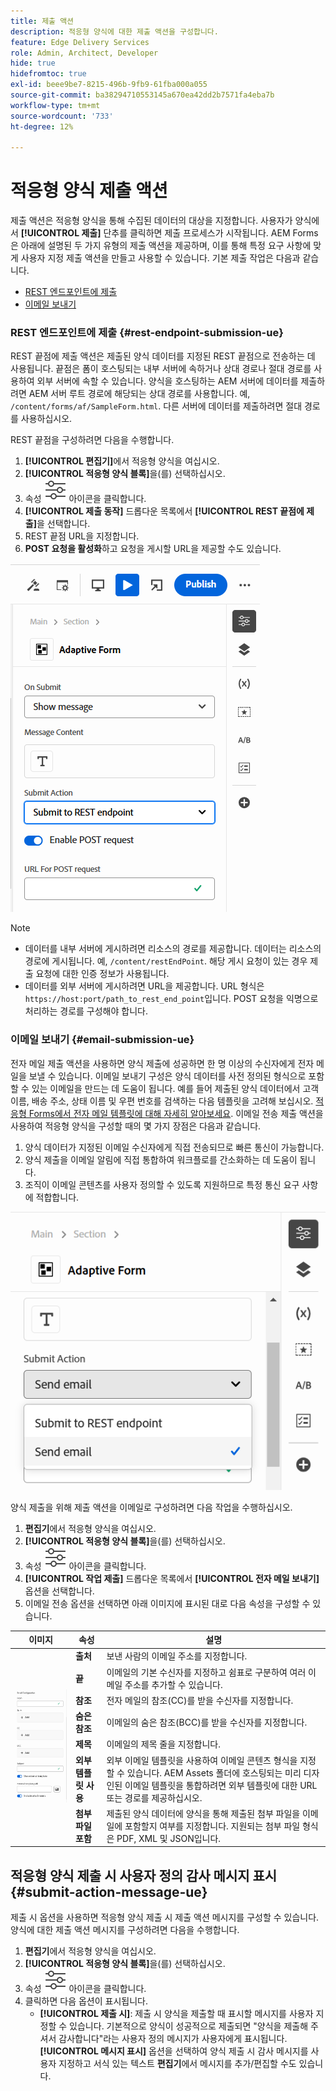 ```yaml
---
title: 제출 액션
description: 적응형 양식에 대한 제출 액션을 구성합니다.
feature: Edge Delivery Services
role: Admin, Architect, Developer
hide: true
hidefromtoc: true
exl-id: beee9be7-8215-496b-9fb9-61fba000a055
source-git-commit: ba38294710553145a670ea42dd2b7571fa4eba7b
workflow-type: tm+mt
source-wordcount: '733'
ht-degree: 12%

---
```


# 적응형 양식 제출 액션

제출 액션은 적응형 양식을 통해 수집된 데이터의 대상을 지정합니다. 사용자가 양식에서 **[!UICONTROL 제출]** 단추를 클릭하면 제출 프로세스가 시작됩니다. AEM Forms은 아래에 설명된 두 가지 유형의 제출 액션을 제공하며, 이를 통해 특정 요구 사항에 맞게 사용자 지정 제출 액션을 만들고 사용할 수 있습니다. 기본 제출 작업은 다음과 같습니다.

<!--To define a Submit Action for an Adaptive Form, you use the Properties dialog of the **Adaptive Form block** in the **Editor**-->

* [REST 엔드포인트에 제출](#rest-endpoint-submission-ue)
* [이메일 보내기](#email-submission-ue)


### REST 엔드포인트에 제출 {#rest-endpoint-submission-ue}

REST 끝점에 제출 액션은 제출된 양식 데이터를 지정된 REST 끝점으로 전송하는 데 사용됩니다. 끝점은 폼이 호스팅되는 내부 서버에 속하거나 상대 경로나 절대 경로를 사용하여 외부 서버에 속할 수 있습니다. 양식을 호스팅하는 AEM 서버에 데이터를 제출하려면 AEM 서버 루트 경로에 해당되는 상대 경로를 사용합니다. 예, `/content/forms/af/SampleForm.html`. 다른 서버에 데이터를 제출하려면 절대 경로를 사용하십시오.

<!--Configuring the Submit Action to REST Endpoint for Adaptive Forms offers several benefits such as:  
* It facilitates seamless integration of form data with external systems and services via RESTful APIs.  
* Offers flexibility in managing data submissions from Adaptive Forms, accommodating dynamic and complex data structures.  
* Allows dynamic mapping of form fields to parameters within the REST endpoint URL, enabling adaptable and customizable data submissions.
-->



REST 끝점을 구성하려면 다음을 수행합니다.

1. **[!UICONTROL 편집기]**&#x200B;에서 적응형 양식을 여십시오.
1. **[!UICONTROL 적응형 양식 블록]**&#x200B;을(를) 선택하십시오.
1. 속성 ![속성](/help/forms/assets/Smock_Properties_18_N.svg) 아이콘을 클릭합니다.
1. **[!UICONTROL 제출 동작]** 드롭다운 목록에서 **[!UICONTROL REST 끝점에 제출]**&#x200B;을 선택합니다.
1. REST 끝점 URL을 지정합니다.
1. **POST 요청을 활성화**&#x200B;하고 요청을 게시할 URL을 제공할 수도 있습니다.

![적응형 양식에 대한 게시물 요청 활성화](/help/forms/assets/enable-post-request-ue.png)

>[!NOTE]
>
> * 데이터를 내부 서버에 게시하려면 리소스의 경로를 제공합니다. 데이터는 리소스의 경로에 게시됩니다. 예, `/content/restEndPoint`. 해당 게시 요청이 있는 경우 제출 요청에 대한 인증 정보가 사용됩니다.
> * 데이터를 외부 서버에 게시하려면 URL을 제공합니다. URL 형식은 `https://host:port/path_to_rest_end_point`입니다. POST 요청을 익명으로 처리하는 경로를 구성해야 합니다.

### 이메일 보내기 {#email-submission-ue}

전자 메일 제출 액션을 사용하면 양식 제출에 성공하면 한 명 이상의 수신자에게 전자 메일을 보낼 수 있습니다. 이메일 보내기 구성은 양식 데이터를 사전 정의된 형식으로 포함할 수 있는 이메일을 만드는 데 도움이 됩니다. 예를 들어 제출된 양식 데이터에서 고객 이름, 배송 주소, 상태 이름 및 우편 번호를 검색하는 다음 템플릿을 고려해 보십시오. [적응형 Forms에서 전자 메일 템플릿에 대해 자세히 알아보세요](/help/forms/html-email-templates-in-adaptive-forms.md). 이메일 전송 제출 액션을 사용하여 적응형 양식을 구성할 때의 몇 가지 장점은 다음과 같습니다.

1. 양식 데이터가 지정된 이메일 수신자에게 직접 전송되므로 빠른 통신이 가능합니다.
1. 양식 제출을 이메일 알림에 직접 통합하여 워크플로를 간소화하는 데 도움이 됩니다.
1. 조직이 이메일 콘텐츠를 사용자 정의할 수 있도록 지원하므로 특정 통신 요구 사항에 적합합니다.

![범용 편집기의 적응형 양식 속성](/help/forms/assets/submit-actions-ue.png)


양식 제출을 위해 제출 액션을 이메일로 구성하려면 다음 작업을 수행하십시오.

1. **편집기**&#x200B;에서 적응형 양식을 여십시오.
1. **[!UICONTROL 적응형 양식 블록]**&#x200B;을(를) 선택하십시오.
1. 속성 ![속성](/help/forms/assets/Smock_Properties_18_N.svg) 아이콘을 클릭합니다.
1. **[!UICONTROL 작업 제출]** 드롭다운 목록에서 **[!UICONTROL 전자 메일 보내기]** 옵션을 선택합니다.
1. 이메일 전송 옵션을 선택하면 아래 이미지에 표시된 대로 다음 속성을 구성할 수 있습니다.

<table>
  <thead>
    <tr>
      <th>이미지</th>
      <th>속성</th>
      <th>설명</th>
    </tr>
  </thead>
  <tbody>
    <tr>
    <td rowspan="7"><img src="/help/forms/assets/email-config-ue.png" alt="이메일 구성"></td> 
    <td><b>출처</td>
    <td>보낸 사람의 이메일 주소를 지정합니다.</td>
    </tr>
    <tr>
      <td><b>끝</td>
      <td>이메일의 기본 수신자를 지정하고 쉼표로 구분하여 여러 이메일 주소를 추가할 수 있습니다.</td>
    </tr>
    <tr>
      <td><b>참조</td>
      <td>전자 메일의 참조(CC)를 받을 수신자를 지정합니다.</td>
    </tr>
    <tr>
      <td><b>숨은 참조</td>
      <td>이메일의 숨은 참조(BCC)를 받을 수신자를 지정합니다.</td>
    </tr>
    <tr>
      <td><b>제목</td>
      <td>이메일의 제목 줄을 지정합니다.</td>
    </tr>
    <tr>
      <td><b>외부 템플릿 사용</td>
      <td>외부 이메일 템플릿을 사용하여 이메일 콘텐츠 형식을 지정할 수 있습니다. AEM Assets 폴더에 호스팅되는 미리 디자인된 이메일 템플릿을 통합하려면 외부 템플릿에 대한 URL 또는 경로를 제공하십시오.</td>
    </tr>
    <tr>
      <td><b>첨부 파일 포함</td>
      <td>제출된 양식 데이터에 양식을 통해 제출된 첨부 파일을 이메일에 포함할지 여부를 지정합니다. 지원되는 첨부 파일 형식은 PDF, XML 및 JSON입니다.</td>
    </tr>
  </tbody>
</table>






<!--
        
        * **From**: The email address of the sender.
        * **To**: Specify the primary recipients of the email, multiple email addresses can be added, separated by commas.
        * **CC**: Specify the recipients who should receive a carbon copy (CC) of the email.
        * **BCC**: Specify the recipients who should receive a blind carbon copy (BCC) of the email.
        * **Subject**: Specify the subject line of the email.
        * **Use External Template**: Enables the use of an external email template for formatting the email content. Provide the URL or path to the External template path to integrate a pre-designed email template hosted in your AEM Assets folder.
        * **Include Attachment**: Specifies whether the submitted form data should include an attachment submitted through the form in the email.

    {width=50%,height=50%}![Enable post request for adaptive forms](/help/forms/assets/email-config-ue.png)

-->

## 적응형 양식 제출 시 사용자 정의 감사 메시지 표시 {#submit-action-message-ue}

제출 시 옵션을 사용하면 적응형 양식 제출 시 제출 액션 메시지를 구성할 수 있습니다. 양식에 대한 제출 액션 메시지를 구성하려면 다음을 수행합니다.

1. **편집기**&#x200B;에서 적응형 양식을 여십시오.
1. **[!UICONTROL 적응형 양식 블록]**&#x200B;을(를) 선택하십시오.
1. 속성 ![속성](/help/forms/assets/Smock_Properties_18_N.svg) 아이콘을 클릭합니다.
1. 클릭하면 다음 옵션이 표시됩니다.
   * **[!UICONTROL 제출 시]**: 제출 시 양식을 제출할 때 표시할 메시지를 사용자 지정할 수 있습니다. 기본적으로 양식이 성공적으로 제출되면 &quot;양식을 제출해 주셔서 감사합니다&quot;라는 사용자 정의 메시지가 사용자에게 표시됩니다.
**[!UICONTROL 메시지 표시]** 옵션을 선택하여 양식 제출 시 감사 메시지를 사용자 지정하고 서식 있는 텍스트 **편집기**&#x200B;에서 메시지를 추가/편집할 수도 있습니다.
